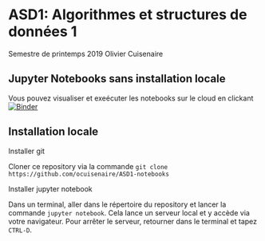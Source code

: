 # ASD1: Algorithmes et structures de données 1 
Semestre de printemps 2019
Olivier Cuisenaire


## Jupyter Notebooks sans installation locale

Vous pouvez visualiser et exeécuter les notebooks sur le cloud en clickant [![Binder](https://mybinder.org/badge.svg)](https://mybinder.org/v2/gh/ocuisenaire/ASD1-notebooks/master)

## Installation locale

Installer git

Cloner ce repository via la commande `git clone https://github.com/ocuisenaire/ASD1-notebooks` 

Installer jupyter notebook

Dans un terminal, aller dans le répertoire du repository et lancer la commande `jupyter notebook`. Cela lance un serveur local et y accède via votre navigateur. Pour arrêter le serveur, retourner dans le terminal et tapez `CTRL-D`. 